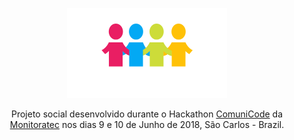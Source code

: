 <p align="center">
  <a href="https://comunicode-madre-cabrini.galhardoo.com">
    <img src="comunicode.svg" alt="Comunicode Logo" width=256 height=144>
  </a>

  <p align="center">
    Projeto social desenvolvido durante o Hackathon <a href="http://comunicode.com.br/">ComuniCode</a> da <a href="http://monitoratec.com.br/">Monitoratec</a> nos dias 9 e 10 de Junho de 2018, São Carlos - Brazil.
    <br>
  </p>


